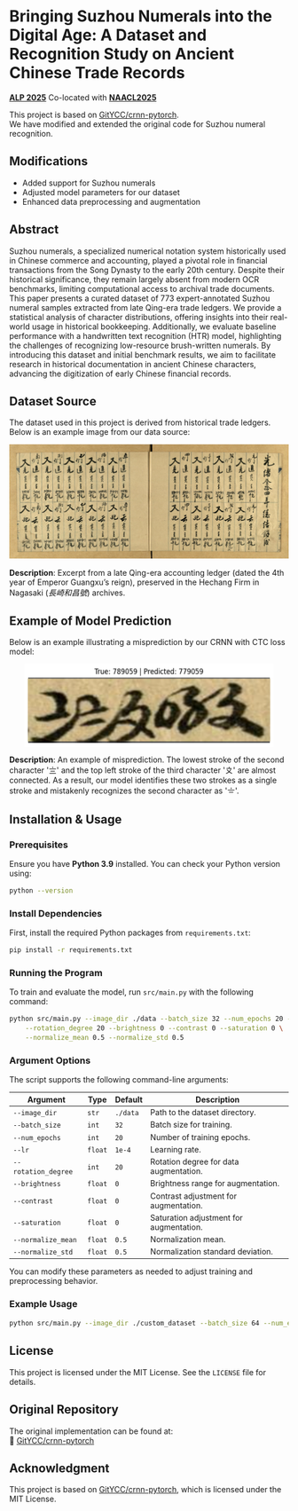 # Bringing Suzhou Numerals into the Digital Age: A Dataset and Recognition Study on Ancient Chinese Trade Records

[**ALP 2025**](https://www.ancientnlp.com/alp2025/) Co-located with [**NAACL2025**](https://2025.naacl.org/)

This project is based on [GitYCC/crnn-pytorch](https://github.com/GitYCC/crnn-pytorch).  
We have modified and extended the original code for Suzhou numeral recognition.

## Modifications
- Added support for Suzhou numerals
- Adjusted model parameters for our dataset
- Enhanced data preprocessing and augmentation

## Abstract

Suzhou numerals, a specialized numerical notation system historically used in Chinese commerce and accounting, played a pivotal role in financial transactions from the Song Dynasty to the early 20th century. Despite their historical significance, they remain largely absent from modern OCR benchmarks, limiting computational access to archival trade documents. This paper presents a curated dataset of 773 expert-annotated Suzhou numeral samples extracted from late Qing-era trade ledgers. We provide a statistical analysis of character distributions, offering insights into their real-world usage in historical bookkeeping. Additionally, we evaluate baseline performance with a handwritten text recognition (HTR) model, highlighting the challenges of recognizing low-resource brush-written numerals. By introducing this dataset and initial benchmark results, we aim to facilitate research in historical documentation in ancient Chinese characters, advancing the digitization of early Chinese financial records.

## Dataset Source
The dataset used in this project is derived from historical trade ledgers. Below is an example image from our data source:  

![Suzhou Numeral Ledger](assets/KM_48690-0002-u.jpg)  

**Description**: Excerpt from a late Qing-era accounting ledger (dated the 4th year of Emperor Guangxu’s reign), preserved in the Hechang Firm in Nagasaki (*長崎和昌號*) archives.

## Example of Model Prediction
Below is an example illustrating a misprediction by our CRNN with CTC loss model:  

<img src="assets/error_3.png" width="450" height="150" style="display: block; margin-left: auto; margin-right: auto;">

**Description**: An example of misprediction. The lowest stroke of the second character '〨' and the top left stroke of the third character '〩' are almost connected. As a result, our model identifies these two strokes as a single stroke and mistakenly recognizes the second character as '〧'.

## Installation & Usage
### Prerequisites
Ensure you have **Python 3.9** installed. You can check your Python version using:

```bash
python --version
```

### Install Dependencies
First, install the required Python packages from `requirements.txt`:

```bash
pip install -r requirements.txt
```

### Running the Program
To train and evaluate the model, run `src/main.py` with the following command:

```bash
python src/main.py --image_dir ./data --batch_size 32 --num_epochs 20 --lr 1e-4 \
    --rotation_degree 20 --brightness 0 --contrast 0 --saturation 0 \
    --normalize_mean 0.5 --normalize_std 0.5
```

### Argument Options
The script supports the following command-line arguments:

| Argument | Type | Default | Description |
|----------|------|---------|-------------|
| `--image_dir` | `str` | `./data` | Path to the dataset directory. |
| `--batch_size` | `int` | `32` | Batch size for training. |
| `--num_epochs` | `int` | `20` | Number of training epochs. |
| `--lr` | `float` | `1e-4` | Learning rate. |
| `--rotation_degree` | `int` | `20` | Rotation degree for data augmentation. |
| `--brightness` | `float` | `0` | Brightness range for augmentation. |
| `--contrast` | `float` | `0` | Contrast adjustment for augmentation. |
| `--saturation` | `float` | `0` | Saturation adjustment for augmentation. |
| `--normalize_mean` | `float` | `0.5` | Normalization mean. |
| `--normalize_std` | `float` | `0.5` | Normalization standard deviation. |

You can modify these parameters as needed to adjust training and preprocessing behavior.

### Example Usage
```bash
python src/main.py --image_dir ./custom_dataset --batch_size 64 --num_epochs 30
```

## License
This project is licensed under the MIT License. See the `LICENSE` file for details.

## Original Repository
The original implementation can be found at:  
🔗 [GitYCC/crnn-pytorch](https://github.com/GitYCC/crnn-pytorch)

## Acknowledgment
This project is based on [GitYCC/crnn-pytorch](https://github.com/GitYCC/crnn-pytorch), which is licensed under the MIT License.
